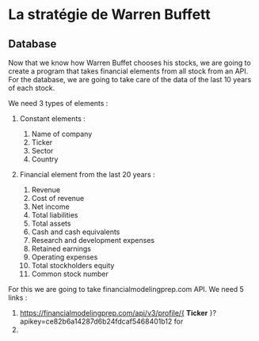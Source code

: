 # La stratégie de Warren Buffett
## Database

Now that we know how Warren Buffet chooses his stocks, we are going to create a program that takes financial elements from all stock from an API.
For the database, we are going to take care of the data of the last 10 years of each stock.

We need 3 types of elements :
1. Constant elements :
   1. Name of company
   2. Ticker
   3. Sector
   4. Country

2. Financial element from the last 20 years :
   1. Revenue
   2. Cost of revenue
   3. Net income
   4. Total liabilities
   5. Total assets
   6. Cash and cash equivalents
   7. Research and development expenses
   8. Retained earnings
   9. Operating expenses
   10. Total stockholders equity
   11. Common stock number

For this we are going to take financialmodelingprep.com API.
We need 5 links :

1. https://financialmodelingprep.com/api/v3/profile/{ **Ticker** }?apikey=ce82b6a14287d6b24fdcaf5468401b12 for 
2. 
````python
````